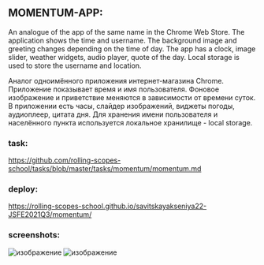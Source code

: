 ## MOMENTUM-APP:

An analogue of the app of the same name in the Chrome Web Store. The application shows the time and username. The background image and greeting changes depending on the time of day.
The app has a clock, image slider, weather widgets, audio player, quote of the day. Local storage is used to store the username and location.

Аналог одноимённого приложения интернет-магазина Chrome. Приложение показывает время и имя пользователя. Фоновое изображение и приветствие меняются в зависимости от времени суток.
В приложении есть часы, слайдер изображений, виджеты погоды, аудиоплеер, цитата дня. Для хранения имени пользователя и населённого пункта используется локальное хранилище - local storage.

### task: 
https://github.com/rolling-scopes-school/tasks/blob/master/tasks/momentum/momentum.md
### deploy: 
https://rolling-scopes-school.github.io/savitskayakseniya22-JSFE2021Q3/momentum/
### screenshots: 
![изображение](https://user-images.githubusercontent.com/77901301/174843110-cfd53e09-092e-4953-bf34-db5db0cd18b4.png)
![изображение](https://user-images.githubusercontent.com/77901301/174843352-8364c8a5-3bf9-4d0f-a37d-c94f1adc22ca.png)
